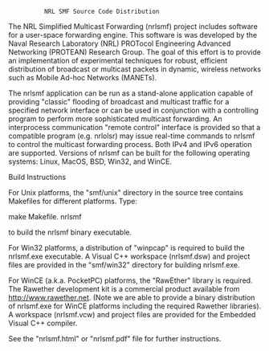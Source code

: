               NRL SMF Source Code Distribution

The NRL Simplified Multicast Forwarding (nrlsmf) project
includes software for a user-space forwarding engine.  This
software is was developed by the Naval Research Laboratory
(NRL) PROTocol Engineering Advanced Networking (PROTEAN)
Research Group.  The goal of this effort is to provide an
implementation of experimental techniques for robust,
efficient distribution of broadcast or multicast packets in
dynamic, wireless networks such as Mobile Ad-hoc Networks
(MANETs).  

The nrlsmf application can be run as a stand-alone
application capable of providing  "classic" flooding of
broadcast and multicast traffic for a specified network
interface or can be used in conjunction with a controlling
program to perform more sophisticated multicast forwarding. 
An interprocess communication "remote control" interface is
provided so that a compatible program (e.g. nrlolsr) may issue
real-time commands to nrlsmf to control the multicast
forwarding process.  Both IPv4 and IPv6 operation are
supported.  Versions of nrlsmf can be built for the following
operating systems:  Linux, MacOS, BSD, Win32, and WinCE. 

Build Instructions 

For Unix platforms, the "smf/unix" directory in the source
tree contains Makefiles for different platforms.  Type:

make Makefile.<ostype> nrlsmf 

to build the nrlsmf binary executable.   

For Win32 platforms, a distribution of "winpcap" is
required to build the nrlsmf.exe executable.  A Visual C++
workspace (nrlsmf.dsw) and project files are provided in
the "smf/win32" directory for building nrlsmf.exe. 

For WinCE (a.k.a. PocketPC) platforms, the "RawEther"
library is required.  The Rawether development kit is a
commercial product available from http://www.rawether.net. 
(Note we are able to provide a binary distribution of
nrlsmf.exe for WinCE platforms including the required
Rawether libraries).  A workspace (nrlsmf.vcw) and project
files are provided for the Embedded Visual C++ compiler.

See the "nrlsmf.html" or "nrlsmf.pdf" file for further
instructions.
